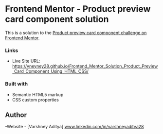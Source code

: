 # Frontend Mentor - Product preview card component solution

This is a solution to the [Product preview card component challenge on Frontend Mentor](https://www.frontendmentor.io/challenges/product-preview-card-component-GO7UmttRfa).

### Links

- Live Site URL: https://vneyney28.github.io/Frontend_Mentor_Solution_Product_Preview_Card_Component_Using_HTML_CSS/

### Built with

- Semantic HTML5 markup
- CSS custom properties

## Author

-Website - [Varshney Aditya] www.linkedin.com/in/varshneyaditya28
